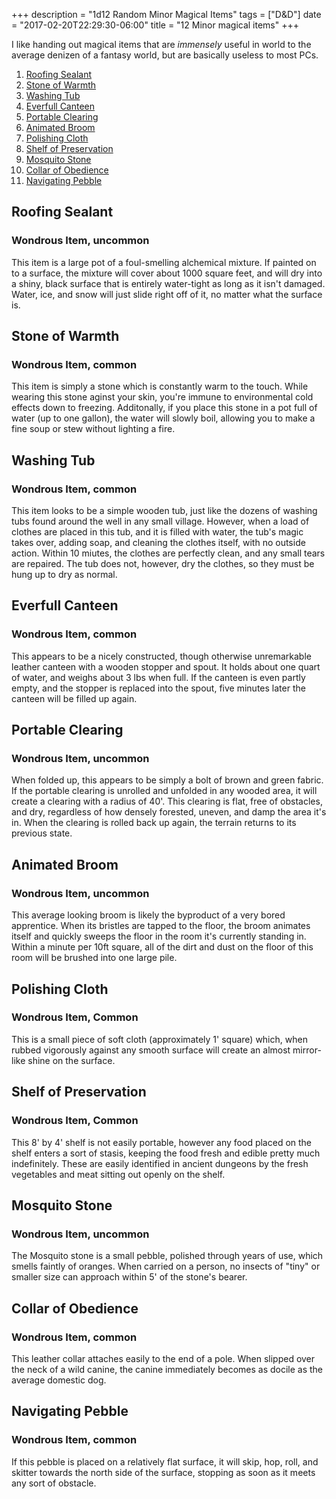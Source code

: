 +++
description = "1d12 Random Minor Magical Items"
tags = ["D&D"]
date = "2017-02-20T22:29:30-06:00"
title = "12 Minor magical items"
+++

I like handing out magical items that are *immensely* useful in world to the average denizen of a fantasy world, but are basically useless to most PCs.

1. [Roofing Sealant](#roofing-sealant)
2. [Stone of Warmth](#stone-of-warmth)
3. [Washing Tub](#washing-tub)
4. [Everfull Canteen](#everfull-canteen)
5. [Portable Clearing](#portable-clearing)
6. [Animated Broom](#animated-broom)
7. [Polishing Cloth](#polishing-cloth)
8. [Shelf of Preservation](#shelf-of-preservation)
10. [Mosquito Stone](#mosquito-stone)
11. [Collar of Obedience](#obedience-collar)
12. [Navigating Pebble](#navigating-pebble)

## <a name="roofing-sealant"></a> Roofing Sealant
### Wondrous Item, uncommon
This item is a large pot of a foul-smelling alchemical mixture. If painted on to a surface, the mixture will cover about 1000 square feet, and will dry into a shiny, black surface that is entirely water-tight as long as it isn't damaged.  Water, ice, and snow will just slide right off of it, no matter what the surface is.

## <a name="stone-of-warmth"></a> Stone of Warmth
### Wondrous Item, common
This item is simply a stone which is constantly warm to the touch.  While wearing this stone aginst your skin, you're immune to environmental cold effects down to freezing.  Additonally, if you place this stone in a pot full of water (up to one gallon), the water will slowly boil, allowing you to make a fine soup or stew without lighting a fire.

## <a name="washing-tub"></a> Washing Tub
### Wondrous Item, common
This item looks to be a simple wooden tub, just like the dozens of washing tubs found around the well in any small village. However, when a load of clothes are placed in this tub, and it is filled with water, the tub's magic takes over, adding soap, and cleaning the clothes itself, with no outside action.  Within 10 miutes, the clothes are perfectly clean, and any small tears are repaired. The tub does not, however, dry the clothes, so they must be hung up to dry as normal.

## <a name="everfull-canteen"></a> Everfull Canteen
### Wondrous Item, common
This appears to be a nicely constructed, though otherwise unremarkable leather canteen with a wooden stopper and spout.  It holds about one quart of water, and weighs about 3 lbs when full. If the canteen is even partly empty, and the stopper is replaced into the spout, five minutes later the canteen will be filled up again.

## <a name="portable-clearing"></a> Portable Clearing
### Wondrous Item, uncommon
When folded up, this appears to be simply a bolt of brown and green fabric. If the portable clearing is unrolled and unfolded in any wooded area, it will create a clearing with a radius of 40'. This clearing is flat, free of obstacles, and dry, regardless of how densely forested, uneven, and damp the area it's in. When the clearing is rolled back up again, the terrain returns to its previous state.

## <a name="animated-broom"></a> Animated Broom
### Wondrous Item, uncommon
This average looking broom is likely the byproduct of a very bored apprentice.  When its bristles are tapped to the floor, the broom animates itself and quickly sweeps the floor in the room it's currently standing in.  Within a minute per 10ft square, all of the dirt and dust on the floor of this room will be brushed into one large pile.

## <a name="polishing-cloth"></a> Polishing Cloth
### Wondrous Item, Common
This is a small piece of soft cloth (approximately 1' square) which, when rubbed vigorously against any smooth surface will create an almost mirror-like shine on the surface.

## <a name="shelf-of-preservation"></a> Shelf of Preservation
### Wondrous Item, Common

This 8' by 4' shelf is not easily portable, however any food placed on the shelf enters a sort of stasis, keeping the food fresh and edible pretty much indefinitely.  These are easily identified in ancient dungeons by the fresh vegetables and meat sitting out openly on the shelf.

## <a name="mosquito-stone"></a> Mosquito Stone
### Wondrous Item, uncommon
The Mosquito stone is a small pebble, polished through years of use, which smells faintly of oranges.  When carried on a person, no insects of "tiny" or smaller size can approach within 5' of the stone's bearer.

## <a name="obedience-collar"></a> Collar of Obedience
### Wondrous Item, common
This leather collar attaches easily to the end of a pole.  When slipped over the neck of a wild canine, the canine immediately becomes as docile as the average domestic dog.

## <a name="navigating-pebble"></a> Navigating Pebble
### Wondrous Item, common
If this pebble is placed on a relatively flat surface, it will skip, hop, roll, and skitter towards the north side of the surface, stopping as soon as it meets any sort of obstacle.
